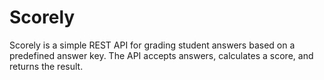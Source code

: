 # Scorely

Scorely is a simple REST API for grading student answers based on a predefined answer key. The API accepts answers, calculates a score, and returns the result.

